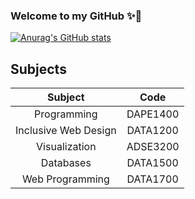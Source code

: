 ### Welcome to my GitHub ✨👋

<!--
**liainfamous/liainfamous** is a ✨ _special_ ✨ repository because its `README.md` (this file) appears on your GitHub profile.

Here are some ideas to get you started:

- 🔭 I’m currently working on ...
- 🌱 I’m currently learning ...
- 👯 I’m looking to collaborate on ...
- 🤔 I’m looking for help with ...
- 💬 Ask me about ...
- 📫 How to reach me: ...
- 😄 Pronouns: ...
- ⚡ Fun fact: ...
-->

<!-- Stats -->
[![Anurag's GitHub stats](https://github-readme-stats.vercel.app/api/top-langs/?username=liainfamous&layout=compact&theme=dracula)](https://github.com/anuraghazra/github-readme-stats)

<!-- [![Anurag's GitHub stats](https://github-readme-stats.vercel.app/api?username=liainfamous&show_icons=true&theme=dracula&no-bg=true&no-frame=true)](https://github.com/anuraghazra/github-readme-stats) -->

## Subjects
| Subject | Code |
| :---: | :---: |
| Programming | DAPE1400 |
| Inclusive Web Design | DATA1200 |
| Visualization | ADSE3200 |
| Databases | DATA1500 |
| Web Programming | DATA1700 |
